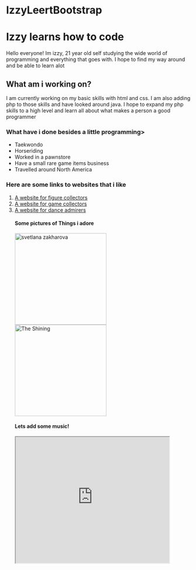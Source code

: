 # IzzyLeertBootstrap
<h1> Izzy learns how to code </h1>
<p> Hello everyone! Im izzy, 21 year old self studying the wide world of programming and everything that goes with. I hope to find my way around and be able to learn alot </p>
<h2> What am i working on? </h2>
<p> I am currently working on my basic skills with html and css. I am also adding php to those skills and have looked around java. I hope to expand my php skills to a high level and learn all about what makes a person a good programmer </p>
<h3> What have i done besides a little programming> </h3>
<ul>
<li> Taekwondo </li>
<li> Horseriding </li>
<li> Worked in a pawnstore </li>
<li> Have a small rare game items business </li>
<li> Travelled around North America </li>
</ul>
<h3> Here are some links to websites that i like </h3>
<ol>
<li><a href="http://myfigurecollection.net"target="_blank">A website for figure collectors</a>
</li>
<li><a href="http://collectorsedition.org"target="_blank"> A website for game collectors </a></li>
<li><a href="http://zuiderstrandtheater.nl"target="_blank"> A website for dance admirers </a></li>
<h4> Some pictures of Things i adore </h4>
<Img src="http://www.mamm-mdf.ru/upload/iblock/eca/ecaa093592ac097f10948c4949e7ef9d.jpg" Alt="svetlana zakharova" width="250" Height="250">
<img src="https://images-na.ssl-images-amazon.com/images/I/81ipXKw8rjL.jpg" Alt="The Shining" width="250" Height="250">
<h4> Lets add some music! </h4>
<iframe width="420" height="345" src="https://www.youtube.com/embed/ZvBN86xTrqs">
</iframe>
